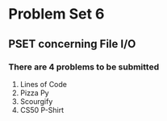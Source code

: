 # Problem Set 6

## PSET concerning File I/O

### There are 4 problems to be submitted
1. Lines of Code
2. Pizza Py
3. Scourgify
4. CS50 P-Shirt
